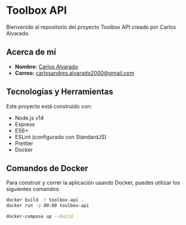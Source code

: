 # Toolbox API

Bienvenido al repositorio del proyecto Toolbox API creado por Carlos Alvarado.

## Acerca de mí
- **Nombre:** [Carlos Alvarado](https://www.linkedin.com/in/carlos-andr%C3%A9s-alvarado-calder%C3%B3n-264a07183/)
- **Correo:** [carlosandres.alvarado2000@gmail.com](mailto:carlosandres.alvarado2000@gmail.com)


## Tecnologías y Herramientas

Este proyecto está construido con:

- Node.js v14
- Express
- ES6+
- ESLint (configurado con StandardJS)
- Prettier
- Docker

## Comandos de Docker

Para construir y correr la aplicación usando Docker, puedes utilizar los siguientes comandos:

```bash
docker build -t toolbox-api .
docker run -p 80:80 toolbox-api
```
```bash
docker-compose up --build
```
